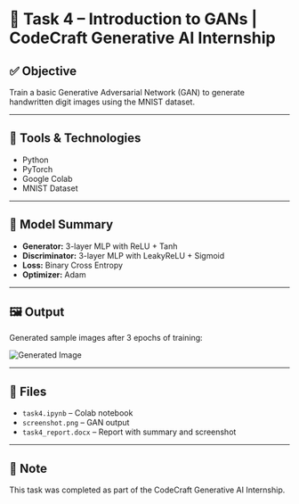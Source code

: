 # 🧠 Task 4 – Introduction to GANs | CodeCraft Generative AI Internship

## ✅ Objective
Train a basic Generative Adversarial Network (GAN) to generate handwritten digit images using the MNIST dataset.

---

## 🧰 Tools & Technologies
- Python  
- PyTorch  
- Google Colab  
- MNIST Dataset  

---

## 🧠 Model Summary
- **Generator:** 3-layer MLP with ReLU + Tanh  
- **Discriminator:** 3-layer MLP with LeakyReLU + Sigmoid  
- **Loss:** Binary Cross Entropy  
- **Optimizer:** Adam

---

## 🖼️ Output
Generated sample images after 3 epochs of training:

![Generated Image](Screenshot(173).png)

---

## 📄 Files
- `task4.ipynb` – Colab notebook  
- `screenshot.png` – GAN output  
- `task4_report.docx` – Report with summary and screenshot  

---

## 🔗 Note
This task was completed as part of the CodeCraft Generative AI Internship.
